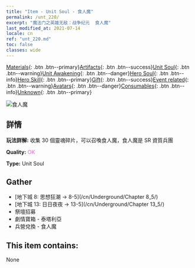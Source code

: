 ```yaml
---
title: "Item - Unit Soul - 食人魔"
permalink: /unt_220/
excerpt: "魔法门之英雄无敌：战争纪元  食人魔"
last_modified_at: 2021-07-14
locale: cn
ref: "unt_220.md"
toc: false
classes: wide
---
```

 [Materials](/ItemsCN/){: .btn .btn--primary}[Artifacts](/ItemsCN/Artifacts/){: .btn .btn--success}[Unit Soul](/ItemsCN/UnitSoul/){: .btn .btn--warning}[Unit Awakening](/ItemsCN/UnitAwakening/){: .btn .btn--danger}[Hero Soul](/ItemsCN/HeroSoul/){: .btn .btn--info}[Hero Skill](/ItemsCN/HeroSkill/){: .btn .btn--primary}[Gift](/ItemsCN/Gift/){: .btn .btn--success}[Event related](/ItemsCN/Events/){: .btn .btn--warning}[Avatars](/ItemsCN/Avatars/){: .btn .btn--danger}[Consumables](/ItemsCN/Consumables/){: .btn .btn--info}[Unknown](/ItemsCN/Unknown/){: .btn .btn--primary}

 ![食人魔](/images/u/ti_shirenmo.jpg)

## 詳情
 **玩法詳解:** 收集 30 個靈魂碎片，可以召喚食人魔，食人魔是 SR 資質兵團

 **Quality:** <span style="color: #DA70D6">OK</span>

 **Type:** Unit Soul

## Gather

*    [地下城 8: 思想狂潮 -> 8-5](/cn/Underground/Chapter 8_5/) 
*    [地下城 13: 日日夜夜 -> 13-5](/cn/Underground/Chapter 13_5/) 
*    祭壇招募 
*    劇情寶箱 - 泰塔利亞 
*    兵營兌換 - 食人魔 

## This item contains:

  None

